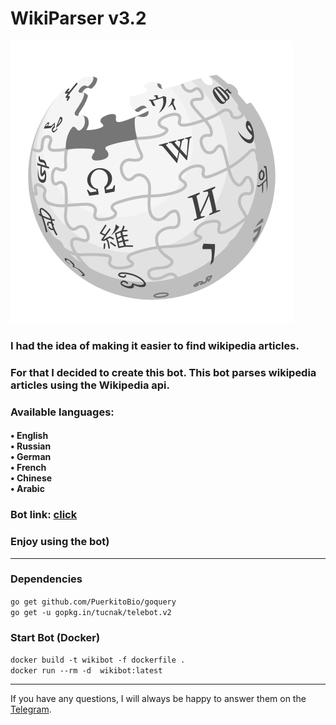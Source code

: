 # WikiParser v3.2
![Header](https://github.com/NKTKLN/Wikipedia-Bot/blob/main/attachments/wikipedia-logo.png?raw=true)


<h3>I had the idea of making it easier to find wikipedia articles.</h3>
<h3>For that I decided to create this bot. This bot parses wikipedia articles using the Wikipedia api.</h3>
<h3>Available languages:</h3>
<h4>• English<br>• Russian<br>• German<br>• French<br>• Chinese<br>• Arabic</h4>
<h3>Bot link: <a href="https://t.me/NKTKLN_Wiki_bot">click</a></h3>
<h3>Enjoy using the bot)</h3>
<hr>
<h3>Dependencies</h3>
<code>go get github.com/PuerkitoBio/goquery</code><br>
<code>go get -u gopkg.in/tucnak/telebot.v2</code><br>

<h3>Start Bot (Docker)</h3>
<code>docker build -t wikibot -f dockerfile .</code><br>
<code>docker run --rm -d  wikibot:latest</code>
<hr>
If you have any questions, I will always be happy to answer them on the <a href="https://t.me/NKTKLN">Telegram</a>.
